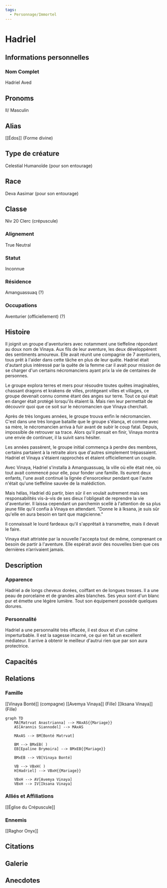 ```yaml
---
tags:
  - Personnage/Immortel 
---
```


# Hadriel

## Informations personnelles
### Nom Complet
Hadriel Aved
## Pronoms
Il/ Masculin
## Alias
[[Édos]] (Forme divine)
## Type de créature
Celestial
Humanoïde (pour son entourage)
## Race
Deva
Aasimar (pour son entourage)
## Classe
Niv 20 Clerc (crépuscule)
### Alignement
True Neutral
### Statut
Inconnue

### Résidence
Amanguassuaq (?)
### Occupations
Aventurier (officiellement)
(?)
## Histoire

Il joignit un groupe d'aventuriers avec notamment une tieffeline répondant au doux nom de Vinaya. Aux fils de leur aventure, les deux développèrent des sentiments amoureux.
Elle avait réunit une compagnie de 7 aventuriers, tous prêt à l'aider dans cette tâche en plus de leur quête. 
Hadriel était d'autant plus intéressé par la quête de la femme car il avait pour mission de se charger d'un certains nécromanciens ayant prix la vie de centaines de personnes.

Le groupe explora terres et mers pour résoudre toutes quêtes imaginables, chassant dragons et krakens de villes, protégeant villes et villages, ce groupe devenait connu comme étant des anges sur terre. Tout ce qui était en danger était protégé lorsqu'ils étaient là.
Mais rien leur permettait de découvrir quoi que ce soit sur le nécromancien que Vinaya cherchait.

Après de très longues années, le groupe trouva enfin le nécromancien.
C'est dans une très longue bataille que le groupe s'élança, et comme avec sa mère, le nécromancien arriva à fuir avant de subir le coup fatal. Depuis, impossible de retrouver sa trace.
Alors qu'il pensait en finir, Vinaya montra une envie de continuer, il la suivit sans hésiter.

Les années passèrent, le groupe initial commença à perdre des membres, certains partaient à la retraite alors que d'autres simplement trépassaient.
Hadriel et Vinaya s'étaient rapprochés et étaient officiellement un couple.

Avec Vinaya, Hadriel s'installa à Amanguassuaq, la ville où elle était née, où tout avait commencé pour elle, pour fonder une famille.
Ils eurent deux enfants, l'une avait continué la lignée d'ensorceleur pendant que l'autre n'était qu'une tieffeline sauvée de la malédiction.

Mais hélas, Hadriel dû partir, bien sûr il en voulait autrement mais ses responsabilités vis-à-vis de ses dieux l'obligeait de reprendre la vie d'aventurier. Il laissa cependant un parchemin scellé à l'attention de sa plus jeune fille qu'il confia à Vinaya en attendant.
"Donne le à Iksana, je suis sûr qu'elle en aura besoin en tant que magicienne."

Il connaissait le lourd fardeaux qu'il s'apprêtait à transmettre, mais il devait le faire.

Vinaya était attristée par la nouvelle l'accepta tout de même, comprenant ce besoin de partir à l'aventure. Elle espérait avoir des nouvelles bien que ces dernières n’arrivaient jamais. 

## Description
### Apparence
Hadriel a de longs cheveux dorées, coiffant en de longues tresses. Il a une peau de porcelaine et de grandes ailes blanches.
Ses yeux sont d'un blanc pur et émette une légère lumière.
Tout son équipement possède quelques dorures.
### Personnalité
Hadriel a une personnalité très effacée, il est doux et d'un calme imperturbable.
Il est la sagesse incarné, ce qui en fait un excellent médiateur.
Il arrive à obtenir le meilleur d'autrui rien que par son aura protectrice. 
## Capacités

## Relations
### Famille
[[Vinaya Bonté]] (compagne)
[[Avemya Vinaya]] (Fille)
[[Iksana Vinaya]] (Fille)

```mermaid
graph TD
    MA[Matrvat Anastrianna] --> MAxAS{{Mariage}}
    AS[Arannis Siannodel] --> MAxAS

    MAxAS --> BM[Bonté Matrvat]

	BM --> BMxEB( )
    EB[Epaline Brymoira] --> BMxEB{{Mariage}}
    
    BMxEB --> VB[Vinaya Bonté]

	VB --> VBxH( )
    H[Hadriel] --> VBxH{{Mariage}}

	VBxH --> AV[Avemya Vinaya]
	VBxH --> IV[Iksana Vinaya]
```

### Alliés et Affiliations
[[Église du Crépuscule]]
### Ennemis
[[Raghor Onyx]]

## Citations

## Galerie

## Anecdotes